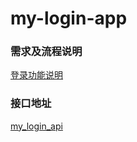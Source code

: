 # my-login-app

### 需求及流程说明

[登录功能说明](https://superkatrina123.github.io/2022/07/30/Demo/%E7%99%BB%E5%BD%95%E5%8A%9F%E8%83%BD/%E7%99%BB%E5%BD%95%E5%8A%9F%E8%83%BD_%E6%B5%81%E7%A8%8B%E6%A6%82%E8%BF%B0/)

### 接口地址

[my_login_api](https://github.com/SuperKatrina123/my_login_api.git)

